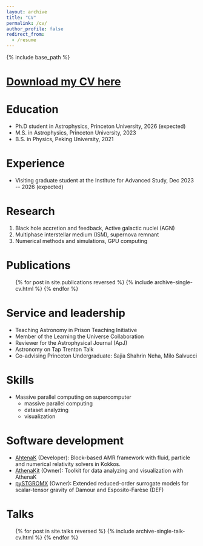 ```yaml
---
layout: archive
title: "CV"
permalink: /cv/
author_profile: false
redirect_from:
  - /resume
---
```


{% include base_path %}

[Download my CV here](https://mh-guo.github.io/CV_Minghao_Guo.pdf)
=====

Education
======
* Ph.D student in Astrophysics, Princeton University, 2026 (expected)
* M.S. in Astrophysics, Princeton University, 2023
* B.S. in Physics, Peking University, 2021

Experience
======
* Visiting graduate student at the Institute for Advanced Study, Dec 2023 -- 2026 (expected)

Research
======
  1. Black hole accretion and feedback, Active galactic nuclei (AGN)
  1. Multiphase interstellar medium (ISM), supernova remnant
  1. Numerical methods and simulations, GPU computing

Publications
======
  <ul>{% for post in site.publications reversed %}
    {% include archive-single-cv.html %}
  {% endfor %}</ul>

<!-- Teaching
======
  <ul>{% for post in site.teaching reversed %}
    {% include archive-single-cv.html %}
  {% endfor %}</ul> -->
  
Service and leadership
======
* Teaching Astronomy in Prison Teaching Initiative
* Member of the Learning the Universe Collaboration
* Reviewer for the Astrophysical Journal (ApJ)
* Astronomy on Tap Trenton Talk
* Co-advising Princeton Undergraduate: Sajia Shahrin Neha, Milo Salvucci

Skills
======
* Massive parallel computing on supercomputer
  * massive parallel computing
  * dataset analyzing
  * visualization

Software development
======
* [AhtenaK](https://github.com/IAS-Astrophysics/athenak) (Developer): Block-based AMR framework with fluid, particle and numerical relativity solvers in Kokkos.
* [AthenaKit](https://github.com/mh-guo/athenakit) (Owner): Toolkit for data analyzing and visualization with AthenaK
* [pySTGROMX](https://github.com/mh-guo/pySTGROMX) (Owner): Extended reduced-order surrogate models for scalar-tensor gravity of Damour and Esposito-Farèse (DEF)

Talks
======
  <ul>{% for post in site.talks reversed %}
    {% include archive-single-talk-cv.html  %}
  {% endfor %}</ul>  
